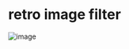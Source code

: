 # retro image filter

![image](https://github.com/user-attachments/assets/ce66efb4-c482-4dd0-937e-7a7cae03062f)
